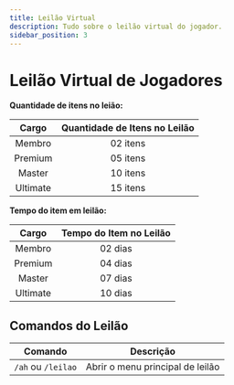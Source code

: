 ```yaml
---
title: Leilão Virtual
description: Tudo sobre o leilão virtual do jogador.
sidebar_position: 3
---
```


# Leilão Virtual de Jogadores

**Quantidade de itens no leião:**

| Cargo    | Quantidade de Itens no Leilão |
| :------: | :---------------------------: |
| Membro | 02 itens |
| Premium | 05 itens |
| Master | 10 itens |
| Ultimate | 15 itens |

**Tempo do item em leilão:**

| Cargo    | Tempo do Item no Leilão |
| :------: | :---------------------: |
| Membro | 02 dias |
| Premium | 04 dias |
| Master | 07 dias |
| Ultimate | 10 dias |

## Comandos do Leilão  
| Comando | Descrição |
| ------- | --------- |
| `/ah` ou `/leilao` | Abrir o menu principal de leilão |
